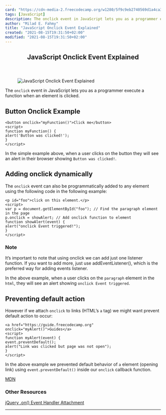 ```yaml
---
card: "https://cdn-media-2.freecodecamp.org/w1280/5f9c9eb2740569d1a4ca3e93.jpg"
tags: [JavaScript]
description: The onclick event in JavaScript lets you as a programmer exec
author: "Milad E. Fahmy"
title: "JavaScript Onclick Event Explained"
created: "2021-08-15T19:31:50+02:00"
modified: "2021-08-15T19:31:50+02:00"
---
```

<div class="site-wrapper">
<main id="site-main" class="site-main outer">
<div class="inner">
<article class="post-full post tag-javascript ">
<header class="post-full-header">
<h1 class="post-full-title">JavaScript Onclick Event Explained</h1>
</header>
<figure class="post-full-image">
<picture>
<source media="(max-width: 700px)" sizes="1px" srcset="data:image/gif;base64,R0lGODlhAQABAIAAAAAAAP///yH5BAEAAAAALAAAAAABAAEAAAIBRAA7 1w">
<source media="(min-width: 701px)" sizes="(max-width: 800px) 400px,
(max-width: 1170px) 700px,
1400px" srcset="https://cdn-media-2.freecodecamp.org/w1280/5f9c9eb2740569d1a4ca3e93.jpg 300w,
https://cdn-media-2.freecodecamp.org/w1280/5f9c9eb2740569d1a4ca3e93.jpg 600w,
https://cdn-media-2.freecodecamp.org/w1280/5f9c9eb2740569d1a4ca3e93.jpg 1000w,
https://cdn-media-2.freecodecamp.org/w1280/5f9c9eb2740569d1a4ca3e93.jpg 2000w">
<img onerror="this.style.display='none'" src="https://cdn-media-2.freecodecamp.org/w1280/5f9c9eb2740569d1a4ca3e93.jpg" alt="JavaScript Onclick Event Explained">
</picture>
</figure>
<section class="post-full-content">
<div class="post-content medium-migrated-article">
<p>The <code>onclick</code> event in JavaScript lets you as a programmer execute a function when an element is clicked.</p>
<h2 id="button-onclick-example">Button Onclick Example</h2><pre><code class="language-javascript">&lt;button onclick="myFunction()"&gt;Click me&lt;/button&gt;
&lt;script&gt;
function myFunction() {
alert('Button was clicked!');
}
&lt;/script&gt;</code></pre>
<p>In the simple example above, when a user clicks on the button they will see an alert in their browser showing <code>Button was clicked!</code>.</p>
<h2 id="adding-onclick-dynamically">Adding onclick dynamically</h2>
<p>The <code>onclick</code> event can also be programmatically added to any element using the following code in the following example:</p><pre><code class="language-javascript">&lt;p id="foo"&gt;click on this element.&lt;/p&gt;
&lt;script&gt;
var p = document.getElementById("foo"); // Find the paragraph element in the page
p.onclick = showAlert; // Add onclick function to element
function showAlert(event) {
alert("onclick Event triggered!");
}
&lt;/script&gt;</code></pre>
<h3 id="note"><strong>Note</strong></h3>
<p>It’s important to note that using onclick we can add just one listener function. If you want to add more, just use addEventListener(), which is the preferred way for adding events listener.</p>
<p>In the above example, when a user clicks on the <code>paragraph</code> element in the <code>html</code>, they will see an alert showing <code>onclick Event triggered</code>.</p>
<h2 id="preventing-default-action">Preventing default action</h2>
<p>However if we attach <code>onclick</code> to links (HTML’s <code>a</code> tag) we might want prevent default action to occur:</p><pre><code class="language-javascript">&lt;a href="https://guide.freecodecamp.org" onclick="myAlert()"&gt;Guides&lt;/a&gt;
&lt;script&gt;
function myAlert(event) {
event.preventDefault();
alert("Link was clicked but page was not open");
}
&lt;/script&gt;</code></pre>
<p>In the above example we prevented default behavior of <code>a</code> element (opening link) using <code>event.preventDefault()</code> inside our <code>onclick</code> callback function.</p>
<p><a href="https://developer.mozilla.org/en-US/docs/Web/API/GlobalEventHandlers/onclick" rel="nofollow">MDN</a></p>
<h3 id="other-resources">Other Resources</h3>
<p><a href="https://api.jquery.com/on/" rel="nofollow">jQuery .on() Event Handler Attachment</a></p>
</div>
<hr>
</section>
</article>
</div>
</main>
</div>
<!-- Google Tag Manager (noscript) -->
<!-- End Google Tag Manager (noscript) -->
